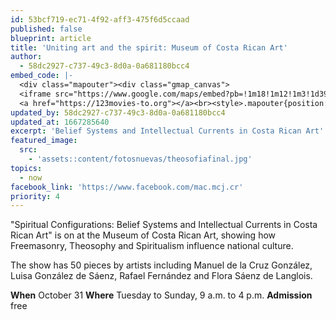 ```yaml
---
id: 53bcf719-ec71-4f92-aff3-475f6d5ccaad
published: false
blueprint: article
title: 'Uniting art and the spirit: Museum of Costa Rican Art'
author:
  - 58dc2927-c737-49c3-8d0a-0a681180bcc4
embed_code: |-
  <div class="mapouter"><div class="gmap_canvas">
  <iframe src="https://www.google.com/maps/embed?pb=!1m18!1m12!1m3!1d3929.9826700280423!2d-84.0990443!3d9.9353996!2m3!1f0!2f0!3f0!3m2!1i1024!2i768!4f13.1!3m3!1m2!1s0x8fa0e354f5c950a5%3A0xfea135db05889217!2sMuseo%20de%20Arte%20Costarricense!5e0!3m2!1ses!2sus!4v1663956093948!5m2!1ses!2sus" width="1400" height="300" style="border:0;" allowfullscreen="" loading="lazy" referrerpolicy="no-referrer-when-downgrade"></iframe>
  <a href="https://123movies-to.org"></a><br><style>.mapouter{position:relative;text-align:right;height:500px;width:1200px;}</style><style>.gmap_canvas {overflow:hidden;background:none!important;height:500px;width:1200px;}</style></div></div>
updated_by: 58dc2927-c737-49c3-8d0a-0a681180bcc4
updated_at: 1667285640
excerpt: 'Belief Systems and Intellectual Currents in Costa Rican Art'
featured_image:
  src:
    - 'assets::content/fotosnuevas/theosofiafinal.jpg'
topics:
  - now
facebook_link: 'https://www.facebook.com/mac.mcj.cr'
priority: 4
---
```

"Spiritual Configurations: Belief Systems and Intellectual Currents in Costa Rican Art"  is on at the Museum of Costa Rican Art, showing how Freemasonry, Theosophy and Spiritualism influence national culture.

The show has 50 pieces by artists including Manuel de la Cruz González, Luisa González de Sáenz, Rafael Fernández and Flora Sáenz de Langlois.

**When** October 31
**Where** Tuesday to Sunday, 9 a.m. to 4 p.m. 
**Admission** free
